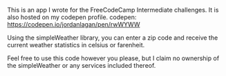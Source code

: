 This is an app I wrote for the FreeCodeCamp Intermediate challenges. It is also hosted on my codepen profile.
	codepen: https://codepen.io/jordanlagan/pen/rwWYWW

Using the simpleWeather library, you can enter a zip code and receive the current weather statistics in celsius or farenheit. 

Feel free to use this code however you please, but I claim no ownership of the simpleWeather or any services included thereof.